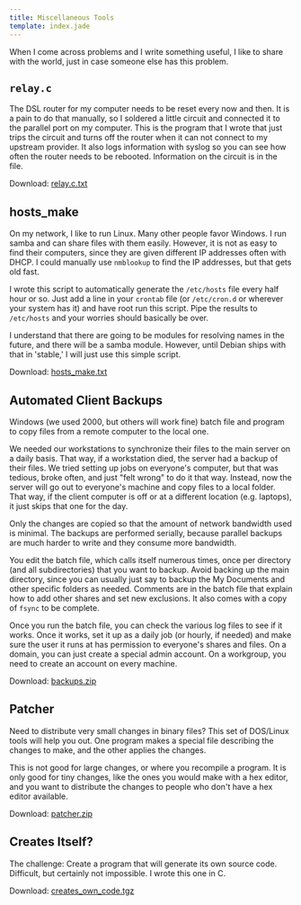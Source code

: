 ```yaml
---
title: Miscellaneous Tools
template: index.jade
---
```


When I come across problems and I write something useful, I like to share
with the world, just in case someone else has this problem.


`relay.c`
---------

The DSL router for my computer needs to be reset every now and then.  It is a pain to do that manually, so I soldered a little circuit and connected it to the parallel port on my computer.  This is the program that I wrote that just trips the circuit and turns off the router when it can not connect to my upstream provider.  It also logs information with syslog so you can see how often the router needs to be rebooted.  Information on the circuit is in the file.

Download: [relay.c.txt](relay.c.txt)


hosts_make
----------

On my network, I like to run Linux.  Many other people favor Windows.  I run samba and can share files with them easily.  However, it is not as easy to find their computers, since they are given different IP addresses often with DHCP.  I could manually use `nmblookup` to find the IP addresses, but that gets old fast.

I wrote this script to automatically generate the `/etc/hosts` file every half hour or so.  Just add a line in your `crontab` file (or `/etc/cron.d` or wherever your system has it) and have root run this script.  Pipe the results to `/etc/hosts` and your worries should basically be over.

I understand that there are going to be modules for resolving names in the future, and there will be a samba module.  However, until Debian ships with that in 'stable,' I will just use this simple script.

Download: [hosts_make.txt](hosts_make.txt)


Automated Client Backups
------------------------

Windows (we used 2000, but others will work fine) batch file and program to copy files from a remote computer to the local one.

We needed our workstations to synchronize their files to the main server on a daily basis.  That way, if a workstation died, the server had a backup of their files.  We tried setting up jobs on everyone's computer, but that was tedious, broke often, and just "felt wrong" to do it that way.  Instead, now the server will go out to everyone's machine and copy files to a local folder.  That way, if the client computer is off or at a different location (e.g. laptops), it just skips that one for the day.

Only the changes are copied so that the amount of network bandwidth used is minimal.  The backups are performed serially, because parallel backups are much harder to write and they consume more bandwidth.

You edit the batch file, which calls itself numerous times, once per directory (and all subdirectories) that you want to backup.  Avoid backing up the main directory, since you can usually just say to backup the My Documents and other specific folders as needed.  Comments are in the batch file that explain how to add other shares and set new exclusions.  It also comes with a copy of `fsync` to be complete.

Once you run the batch file, you can check the various log files to see if it works.  Once it works, set it up as a daily job (or hourly, if needed) and make sure the user it runs at has permission to everyone's shares and files.  On a domain, you can just create a special admin account.  On a workgroup, you need to create an account on every machine.

Download: [backups.zip](backups.zip)


Patcher
-------

Need to distribute very small changes in binary files?  This set of DOS/Linux tools will help you out.  One program makes a special file describing the changes to make, and the other applies the changes.

This is not good for large changes, or where you recompile a program.  It is only good for tiny changes, like the ones you would make with a hex editor, and you want to distribute the changes to people who don't have a hex editor available.

Download: [patcher.zip](patcher.zip)


Creates Itself?
---------------

The challenge:  Create a program that will generate its own source code.  Difficult, but certainly not impossible.  I wrote this one in C.

Download: [creates_own_code.tgz](creates_own_code.tgz)
